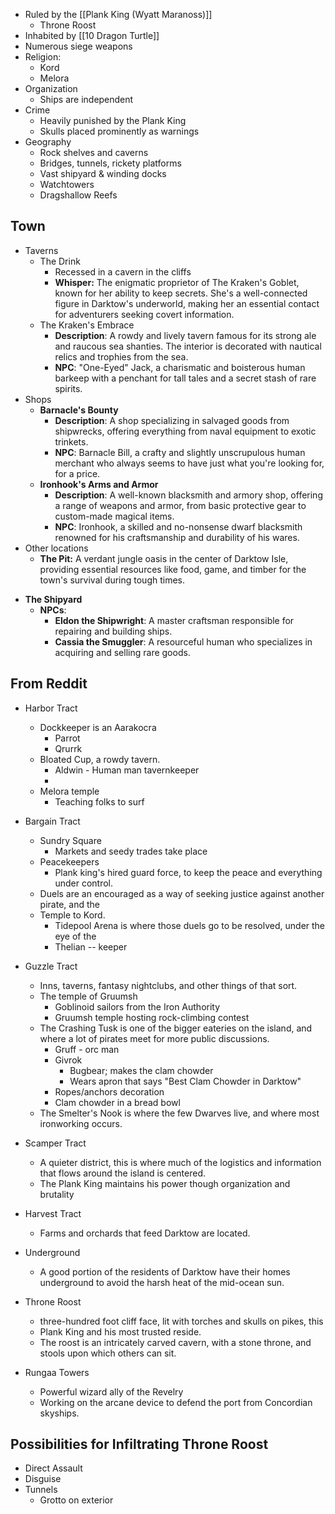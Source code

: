 * Ruled by the [[Plank King (Wyatt Maranoss)]]
	* Throne Roost
* Inhabited by [[10 Dragon Turtle]]
* Numerous siege weapons
* Religion:
	* Kord
	* Melora
* Organization
	* Ships are independent
* Crime
	* Heavily punished by the Plank King
	* Skulls placed prominently as warnings
* Geography
	* Rock shelves and caverns
	* Bridges, tunnels, rickety platforms
	* Vast shipyard & winding docks
	* Watchtowers
	* Dragshallow Reefs

## Town

* Taverns
	* The Drink
		* Recessed in a cavern in the cliffs
		* **Whisper:** The enigmatic proprietor of The Kraken's Goblet, known for her ability to keep secrets. She's a well-connected figure in Darktow's underworld, making her an essential contact for adventurers seeking covert information.
	* The Kraken's Embrace
		* **Description**: A rowdy and lively tavern famous for its strong ale and raucous sea shanties. The interior is decorated with nautical relics and trophies from the sea.
		- **NPC**: "One-Eyed" Jack, a charismatic and boisterous human barkeep with a penchant for tall tales and a secret stash of rare spirits.
* Shops
	- **Barnacle's Bounty**
		- **Description**: A shop specializing in salvaged goods from shipwrecks, offering everything from naval equipment to exotic trinkets.
		- **NPC**: Barnacle Bill, a crafty and slightly unscrupulous human merchant who always seems to have just what you're looking for, for a price.
	* **Ironhook's Arms and Armor**
		- **Description**: A well-known blacksmith and armory shop, offering a range of weapons and armor, from basic protective gear to custom-made magical items.
		- **NPC**: Ironhook, a skilled and no-nonsense dwarf blacksmith renowned for his craftsmanship and durability of his wares.
* Other locations
	* **The Pit:** A verdant jungle oasis in the center of Darktow Isle, providing essential resources like food, game, and timber for the town's survival during tough times.
- **The Shipyard**
    - **NPCs**:
        - **Eldon the Shipwright**: A master craftsman responsible for repairing and building ships.
        - **Cassia the Smuggler**: A resourceful human who specializes in acquiring and selling rare goods.

## From Reddit


* Harbor Tract
	* Dockkeeper is an Aarakocra
		* Parrot
		* Qrurrk
	* Bloated Cup, a rowdy tavern.
		* Aldwin - Human man tavernkeeper
		* 
	* Melora temple
		* Teaching folks to surf

* Bargain Tract
	* Sundry Square 
		* Markets and seedy trades take place
	* Peacekeepers
		* Plank king's hired guard force, to keep the peace and everything under control.
	* Duels are an encouraged as a way of seeking justice against another pirate, and the
	* Temple to Kord.
		* Tidepool Arena is where those duels go to be resolved, under the eye of the 
		* Thelian -- keeper

* Guzzle Tract
	* Inns, taverns, fantasy nightclubs, and other things of that sort.
	* The temple of Gruumsh
		* Goblinoid sailors from the Iron Authority
		* Gruumsh temple hosting rock-climbing contest
	* The Crashing Tusk is one of the bigger eateries on the island, and where a lot of pirates meet for more public discussions.
		* Gruff - orc man
		* Givrok
			* Bugbear; makes the clam chowder
			* Wears apron that says "Best Clam Chowder in Darktow"
		* Ropes/anchors decoration
		* Clam chowder in a bread bowl
	* The Smelter's Nook is where the few Dwarves live, and where most ironworking occurs.

* Scamper Tract
	* A quieter district, this is where much of the logistics and information that flows around the island is centered.
	* The Plank King maintains his power though organization and brutality

* Harvest Tract
	* Farms and orchards that feed Darktow are located.

* Underground
	* A good portion of the residents of Darktow have their homes underground to avoid the harsh heat of the mid-ocean sun.

* Throne Roost
	* three-hundred foot cliff face, lit with torches and skulls on pikes, this
	* Plank King and his most trusted reside.
	* The roost is an intricately carved cavern, with a stone throne, and stools upon which others can sit.

* Rungaa Towers
	* Powerful wizard ally of the Revelry
	* Working on the arcane device to defend the port from Concordian skyships.

## Possibilities for Infiltrating Throne Roost

* Direct Assault
* Disguise
* Tunnels
	* Grotto on exterior


